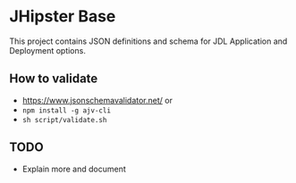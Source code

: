 # JHipster Base

This project contains JSON definitions and schema for JDL Application and Deployment options.

## How to validate
- https://www.jsonschemavalidator.net/
or
- `npm install -g ajv-cli`
- `sh script/validate.sh`

## TODO
- Explain more and document
